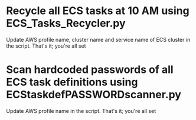 # Recycle all ECS tasks at 10 AM using ECS_Tasks_Recycler.py


Update AWS profile name, cluster name and service name of ECS cluster in the script. That's it; you're all set

# Scan hardcoded passwords of all ECS task definitions using ECStaskdefPASSWORDscanner.py 


Update AWS profile name in the script. That's it; you're all set
